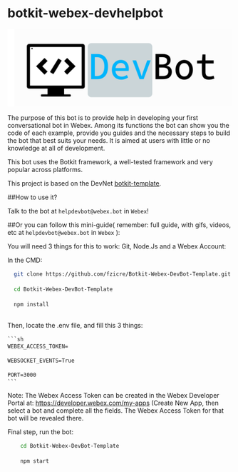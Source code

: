 # botkit-webex-devhelpbot

![](assets/images/logo4git.png)

The purpose of this bot is to provide help in developing your first conversational bot in Webex. 
Among its functions the bot can show you the code of each example, provide you guides and the necessary steps to build the bot that best suits your needs.
It is aimed at users with little or no knowledge at all of development.

This bot uses the Botkit framework, a well-tested framework and very popular across platforms.


This project is based on the DevNet [botkit-template](https://www.github.com/CiscoDevNet/botkit-template).





##How to use it?


Talk to the bot at `helpdevbot@webex.bot` in `Webex`!



##Or you can follow this mini-guide( remember: full guide, with gifs, videos, etc at `helpdevbot@webex.bot` in `Webex` ):

You will need 3 things for this to work: Git, Node.Js and a Webex Account:

In the CMD:

  ```sh
    git clone https://github.com/fzicre/Botkit-Webex-DevBot-Template.git

    cd Botkit-Webex-DevBot-Template
    
    npm install
    
  ```
 Then, locate the .env file, and fill this 3 things:
 
    ```sh
    WEBEX_ACCESS_TOKEN=

    WEBSOCKET_EVENTS=True

    PORT=3000
    ```
  Note: The Webex Access Token can be created in the Webex Developer Portal at: https://developer.webex.com/my-apps (Create New App, then select a bot and complete all the fields. The Webex Access Token for that bot will be revealed there.
  
Final step, run the bot:

```sh
    cd Botkit-Webex-DevBot-Template
    
    npm start
```

